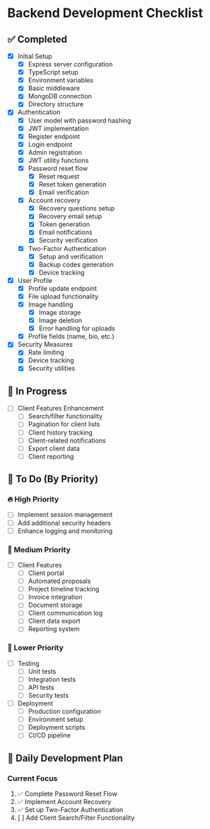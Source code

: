 # Backend Development Checklist

## ✅ Completed
- [x] Initial Setup
  - [x] Express server configuration
  - [x] TypeScript setup
  - [x] Environment variables
  - [x] Basic middleware
  - [x] MongoDB connection
  - [x] Directory structure

- [x] Authentication
  - [x] User model with password hashing
  - [x] JWT implementation
  - [x] Register endpoint
  - [x] Login endpoint
  - [x] Admin registration
  - [x] JWT utility functions
  - [x] Password reset flow
    - [x] Reset request
    - [x] Reset token generation
    - [x] Email verification
  - [x] Account recovery
    - [x] Recovery questions setup
    - [x] Recovery email setup
    - [x] Token generation
    - [x] Email notifications
    - [x] Security verification
  - [x] Two-Factor Authentication
    - [x] Setup and verification
    - [x] Backup codes generation
    - [x] Device tracking

- [x] User Profile
  - [x] Profile update endpoint
  - [x] File upload functionality
  - [x] Image handling
    - [x] Image storage
    - [x] Image deletion
    - [x] Error handling for uploads
  - [x] Profile fields (name, bio, etc.)

- [x] Security Measures
  - [x] Rate limiting
  - [x] Device tracking
  - [x] Security utilities

## 🚀 In Progress
- [ ] Client Features Enhancement
  - [ ] Search/filter functionality
  - [ ] Pagination for client lists
  - [ ] Client history tracking
  - [ ] Client-related notifications
  - [ ] Export client data
  - [ ] Client reporting

## 📝 To Do (By Priority)

### 🔥 High Priority
- [ ] Implement session management
- [ ] Add additional security headers
- [ ] Enhance logging and monitoring

### 🔸 Medium Priority
- [ ] Client Features
  - [ ] Client portal
  - [ ] Automated proposals
  - [ ] Project timeline tracking
  - [ ] Invoice integration
  - [ ] Document storage
  - [ ] Client communication log
  - [ ] Client data export
  - [ ] Reporting system

### 🔹 Lower Priority
- [ ] Testing
  - [ ] Unit tests
  - [ ] Integration tests
  - [ ] API tests
  - [ ] Security tests

- [ ] Deployment
  - [ ] Production configuration
  - [ ] Environment setup
  - [ ] Deployment scripts
  - [ ] CI/CD pipeline

## 📅 Daily Development Plan

### Current Focus
1. ✅ Complete Password Reset Flow
2. ✅ Implement Account Recovery
3. ✅ Set up Two-Factor Authentication
4. [ ] Add Client Search/Filter Functionality